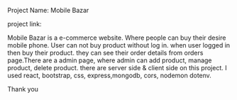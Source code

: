 Project Name: Mobile Bazar

project link: 

Mobile Bazar is a e-commerce website. Where people can buy their desire mobile phone.
User can not buy product without log in. when user logged in then buy their product.
they can see their order details from orders page.There are a admin page, where admin can add product, manage product, delete product.
there are server side & client side on this project.
I used react, bootstrap, css, express,mongodb, cors, nodemon dotenv.

Thank you